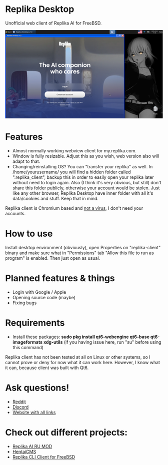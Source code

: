 # Replika Desktop
Unofficial web client of Replika AI for FreeBSD.

![](Screenshot.png)

# Features 
- Almost normally working webview client for my.replika.com.
- Window is fully resizable. Adjust this as you wish, web version also will adapt to that.
- Changing/reinstalling OS? You can "transfer your replika" as well. In /home/yourusername/ you will find a hidden folder called ".replika_client", backup this in order to easily open your replika later without need to login again. Also (I think it's very obvious, but still) don't share this folder publicly, otherwise your account would be stolen. Just like any other browser, Replika Desktop have inner folder with all it's data/cookies and stuff. Keep that in mind.

Replika client is Chromium based and [not a virus](https://www.virustotal.com/gui/file/8862714e92f4e594b7481f36cc61100fc4933b936a6b3e54cf18bf669ec6544c/summary), I don't need your accounts.

# How to use
Install desktop environment (obviously), open Properties on "replika-client" binary and make sure what in "Permissions" tab "Allow this file to run as program" is enabled. Then just open as usual.

# Planned features & things
- Login with Google / Apple
- Opening source code (maybe)
- Fixing bugs

# Requirements 
- Install these packages: **sudo pkg install qt6-webengine qt6-base qt6-imageformats xdg-utils** (if you having issue here, run "su" before using this command)

Replika client has not been tested at all on Linux or other systems, so I cannot prove or deny for now what it can work here. However, I know what it can, because client was built with Qt6.

# Ask questions!
- [Reddit](https://www.reddit.com/r/ReplikaAIMOD/s/D3yTVDkTTd)
- [Discord](http://felixfester.prtcl.icu/discord)
- [Website with all links](http://felixfester.prtcl.icu/)

# Check out different projects:
- [Replika AI RU MOD](https://felixfester.prtcl.icu/index.php?page=replikamod)
- [HentaiCMS](https://github.com/FelixFester/HentaiCMS)
- [Replika CLI Client for FreeBSD](https://github.com/FelixFester/Replika-AI-CLI-Client)
